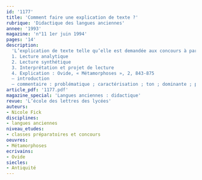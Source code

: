 ```yaml
---
id: '1177'
title: 'Comment faire une explication de texte ?'
rubrique: 'Didactique des langues anciennes'
annee: '1993'
magazine: 'n°11 1er juin 1994'
pages: '14'
description: 
  'L’explication de texte telle qu’elle est demandée aux concours à partir d’un extrait des « Métamorphoses », d’Ovide : l’enlèvement d’Europe
  1. Lecture analytique
  2. Lecture synthétique
  3. Interprétation et projet de lecture
  4. Explication : Ovide, « Métamorphoses », 2, 843-875
  – introduction
  – commentaire : problématique ; caractérisation ; ton ; dominante ; plan (mise en scène, scène de séduction, enlèvement)'
article_pdf: '1177.pdf'
magazine_special: 'Langues anciennes : didactique'
revue: 'L’école des lettres des lycées'
auteurs:
- Nicole Fick
disciplines:
- langues anciennes
niveau_etudes:
- classes préparatoires et concours
oeuvres:
- Métamorphoses
ecrivains:
- Ovide
siecles:
- Antiquité
---
```

